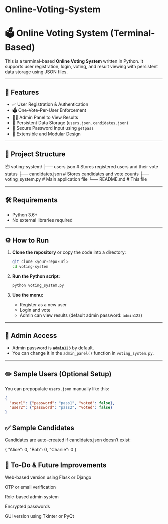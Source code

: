 # Online-Voting-System
# 🗳️ Online Voting System (Terminal-Based)

This is a terminal-based **Online Voting System** written in Python. It supports user registration, login, voting, and result viewing with persistent data storage using JSON files.

---

## 🚀 Features

- ✅ User Registration & Authentication
- 🗳️ One-Vote-Per-User Enforcement
- 👨‍💼 Admin Panel to View Results
- 💾 Persistent Data Storage (`users.json`, `candidates.json`)
- 🔐 Secure Password Input using `getpass`
- 🔄 Extensible and Modular Design

---

## 📁 Project Structure

📦 voting-system/
├── users.json # Stores registered users and their vote status
├── candidates.json # Stores candidates and vote counts
├── voting_system.py # Main application file
└── README.md # This file

---

## 🛠️ Requirements

- Python 3.6+
- No external libraries required

---

## ⚙️ How to Run

1. **Clone the repository** or copy the code into a directory:

    ```bash
    git clone <your-repo-url>
    cd voting-system
    ```

2. **Run the Python script:**

    ```bash
    python voting_system.py
    ```

3. **Use the menu:**
    - Register as a new user
    - Login and vote
    - Admin can view results (default admin password: `admin123`)

---

## 🔐 Admin Access

- Admin password is **`admin123`** by default.
- You can change it in the `admin_panel()` function in `voting_system.py`.

---

## ✏️ Sample Users (Optional Setup)

You can prepopulate `users.json` manually like this:

```json
{
  "user1": {"password": "pass1", "voted": false},
  "user2": {"password": "pass2", "voted": false}
}
```
## ✅ Sample Candidates
Candidates are auto-created if candidates.json doesn’t exist:

{
  "Alice": 0,
  "Bob": 0,
  "Charlie": 0
}
## 📌 To-Do & Future Improvements
Web-based version using Flask or Django

OTP or email verification

Role-based admin system

Encrypted passwords

GUI version using Tkinter or PyQt
